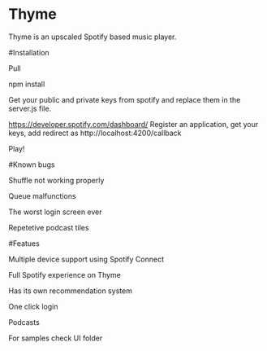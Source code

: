 # Thyme
Thyme is an upscaled Spotify based music player.


#Installation

Pull

npm install

Get your public and private keys from spotify and replace them in the server.js file.

https://developer.spotify.com/dashboard/ Register an application, get your keys, add redirect as http://localhost:4200/callback

Play!


#Known bugs

Shuffle not working properly

Queue malfunctions

The worst login screen ever

Repetetive podcast tiles



#Featues

Multiple device support using Spotify Connect

Full Spotify experience on Thyme

Has its own recommendation system

One click login

Podcasts


For samples check UI folder

